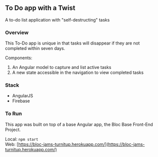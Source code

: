 ## To Do app with a Twist
A to-do list application with "self-destructing" tasks

### Overview

This To-Do app is unique in that tasks will disappear if they are not completed within seven days.

Components:
<ol>
  <li>An Angular model to capture and list active tasks</li>
  <li>A new state accessible in the navigation to view completed tasks</li>
</ol>

### Stack

<ul>
  <li>AngularJS</li>
  <li>Firebase</li>
</ul>

### To Run
This app was built on top of a base Angular app, the Bloc Base Front-End Project.

Local: ```npm start``` <br>
Web: [https://bloc-jams-turnitup.herokuapp.com/](https://bloc-jams-turnitup.herokuapp.com/)
